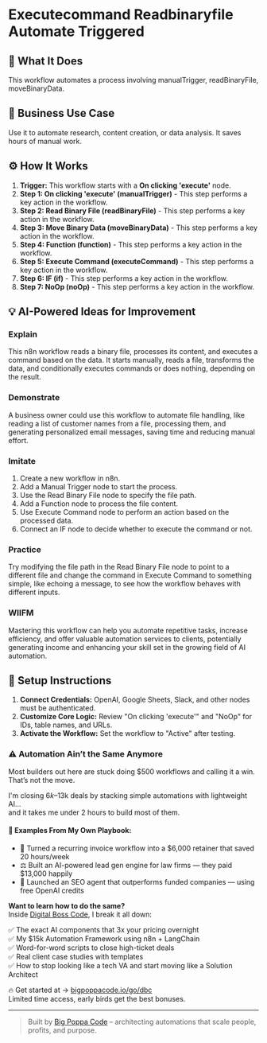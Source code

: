 # Executecommand Readbinaryfile Automate Triggered

## 🚀 What It Does
This workflow automates a process involving manualTrigger, readBinaryFile, moveBinaryData.

## 💼 Business Use Case
Use it to automate research, content creation, or data analysis. It saves hours of manual work.

## ⚙️ How It Works
1.  **Trigger:** This workflow starts with a **On clicking 'execute'** node.
2. **Step 1: On clicking 'execute' (manualTrigger)** - This step performs a key action in the workflow.
3. **Step 2: Read Binary File (readBinaryFile)** - This step performs a key action in the workflow.
4. **Step 3: Move Binary Data (moveBinaryData)** - This step performs a key action in the workflow.
5. **Step 4: Function (function)** - This step performs a key action in the workflow.
6. **Step 5: Execute Command (executeCommand)** - This step performs a key action in the workflow.
7. **Step 6: IF (if)** - This step performs a key action in the workflow.
8. **Step 7: NoOp (noOp)** - This step performs a key action in the workflow.

## 💡 AI-Powered Ideas for Improvement
### Explain
This n8n workflow reads a binary file, processes its content, and executes a command based on the data. It starts manually, reads a file, transforms the data, and conditionally executes commands or does nothing, depending on the result.

### Demonstrate
A business owner could use this workflow to automate file handling, like reading a list of customer names from a file, processing them, and generating personalized email messages, saving time and reducing manual effort.

### Imitate
1. Create a new workflow in n8n.
2. Add a Manual Trigger node to start the process.
3. Use the Read Binary File node to specify the file path.
4. Add a Function node to process the file content.
5. Use Execute Command node to perform an action based on the processed data.
6. Connect an IF node to decide whether to execute the command or not.

### Practice
Try modifying the file path in the Read Binary File node to point to a different file and change the command in Execute Command to something simple, like echoing a message, to see how the workflow behaves with different inputs.

### WIIFM
Mastering this workflow can help you automate repetitive tasks, increase efficiency, and offer valuable automation services to clients, potentially generating income and enhancing your skill set in the growing field of AI automation.

## 🔧 Setup Instructions
1. **Connect Credentials:** OpenAI, Google Sheets, Slack, and other nodes must be authenticated.
2. **Customize Core Logic:** Review "On clicking 'execute'" and "NoOp" for IDs, table names, and URLs.
3. **Activate the Workflow:** Set the workflow to "Active" after testing.

### ⚠️ Automation Ain’t the Same Anymore

Most builders out here are stuck doing $500 workflows and calling it a win.  
That’s not the move.  

I'm closing $6k–$13k deals by stacking simple automations with lightweight AI...  
and it takes me under 2 hours to build most of them.

#### 🧠 Examples From My Own Playbook:
- 🔁 Turned a recurring invoice workflow into a $6,000 retainer that saved 20 hours/week  
- ⚖️ Built an AI-powered lead gen engine for law firms — they paid $13,000 happily  
- 🚀 Launched an SEO agent that outperforms funded companies — using free OpenAI credits  

**Want to learn how to do the same?**  
Inside [Digital Boss Code](https://bigpoppacode.io/go/dbc), I break it all down:

✅ The exact AI components that 3x your pricing overnight  
✅ My $15k Automation Framework using n8n + LangChain  
✅ Word-for-word scripts to close high-ticket deals  
✅ Real client case studies with templates  
✅ How to stop looking like a tech VA and start moving like a Solution Architect  

🔥 Get started at → [bigpoppacode.io/go/dbc](https://bigpoppacode.io/go/dbc)  
Limited time access, early birds get the best bonuses.

---
> Built by [Big Poppa Code](https://bigpoppacode.io) – architecting automations that scale people, profits, and purpose.
